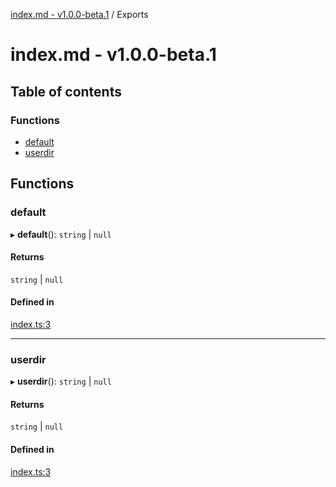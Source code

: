 [index.md - v1.0.0-beta.1](README.md) / Exports

# index.md - v1.0.0-beta.1

## Table of contents

### Functions

- [default](modules.md#default)
- [userdir](modules.md#userdir)

## Functions

### default

▸ **default**(): `string` \| `null`

#### Returns

`string` \| `null`

#### Defined in

[index.ts:3](https://github.com/saqqdy/userdir/blob/58b65c2/src/index.ts#L3)

---

### userdir

▸ **userdir**(): `string` \| `null`

#### Returns

`string` \| `null`

#### Defined in

[index.ts:3](https://github.com/saqqdy/userdir/blob/58b65c2/src/index.ts#L3)
